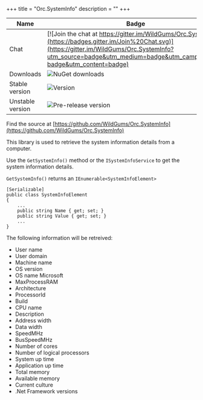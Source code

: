 +++
title = "Orc.SystemInfo" 
description = ""
+++

Name|Badge
---|---
Chat|[![Join the chat at https://gitter.im/WildGums/Orc.SystemInfo](https://badges.gitter.im/Join%20Chat.svg)](https://gitter.im/WildGums/Orc.SystemInfo?utm_source=badge&utm_medium=badge&utm_campaign=pr-badge&utm_content=badge)
Downloads|![NuGet downloads](https://img.shields.io/nuget/dt/orc.systeminfo.svg)
Stable version|![Version](https://img.shields.io/nuget/v/orc.systeminfo.svg)
Unstable version|![Pre-release version](https://img.shields.io/nuget/vpre/orc.systeminfo.svg)

Find the source at [https://github.com/WildGums/Orc.SystemInfo](https://github.com/WildGums/Orc.SystemInfo)

This library is used to retrieve the system information details from a computer.

Use the `GetSystemInfo()` method or the `ISystemInfoService` to get the system information details.

`GetSystemInfo()` returns an `IEnumerable<SystemInfoElement>`

```
[Serializable]
public class SystemInfoElement
{
    ...
    public string Name { get; set; }
    public string Value { get; set; }
    ...
}
```

The following information will be retreived:

- User name
- User domain
- Machine name
- OS version
- OS name Microsoft
- MaxProcessRAM
- Architecture
- ProcessorId 
- Build 
- CPU name 
- Description
- Address width 
- Data width 
- SpeedMHz
- BusSpeedMHz
- Number of cores
- Number of logical processors
- System up time
- Application up time
- Total memory
- Available memory
- Current culture
- .Net Framework versions  
